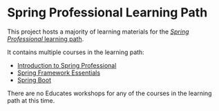 # Spring Professional Learning Path

This project hosts a majority of learning materials for the
[_Spring Professional_ learning path](https://spring.academy/paths/spring-certified-professional-2023).

It contains multiple courses in the learning path:

- [Introduction to Spring Professional](https://spring.academy/courses/spring-introduction)
- [Spring Framework Essentials](https://spring.academy/courses/spring-framework-essentials)
- [Spring Boot](https://spring.academy/courses/spring-boot)

There are no Educates workshops for any of the courses in the learning
path at this time.
